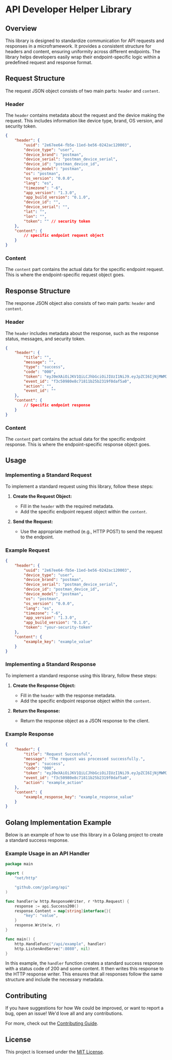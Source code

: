 # API Developer Helper Library

## Overview

This library is designed to standardize communication for API requests and responses in a microframework. It provides a consistent structure for headers and content, ensuring uniformity across different endpoints. The library helps developers easily wrap their endpoint-specific logic within a predefined request and response format.

## Request Structure

The request JSON object consists of two main parts: `header` and `content`.

### Header

The `header` contains metadata about the request and the device making the request. This includes information like device type, brand, OS version, and security token.

```json
{
    "header": {
        "uuid": "2e67ee64-fb5e-11ed-be56-0242ac120003",
        "device_type": "user",
        "device_brand": "postman",
        "device_serial": "postman_device_serial",
        "device_id": "postman_device_id",
        "device_model": "postman",
        "os": "postman",
        "os_version": "0.0.0",
        "lang": "es",
        "timezone": "-6",
        "app_version": "1.3.0",
        "app_build_version": "0.1.0",
        "device_id": "",
        "device_serial": "",
        "lat": "",
        "lon": "",
        "token": "" // security token
    },
    "content": {
        // specific endpoint request object
    }
}
```

### Content

The `content` part contains the actual data for the specific endpoint request. This is where the endpoint-specific request object goes.

## Response Structure

The response JSON object also consists of two main parts: `header` and `content`.

### Header

The `header` includes metadata about the response, such as the response status, messages, and security token.

```json
{
    "header": {
        "title": "",
        "message": "",
        "type": "success",
        "code": "000",
        "token": "eyJ0eXAiOiJKV1QiLCJhbGciOiJIUzI1NiJ9.eyJpZCI6IjNjMWM3ODBlLWQxMDAtNGEwZS05MTc3LTc1ZGRmY2Q0ZWU4MSIsInR5cGUiOiJhcHAiLCJleHAiOjE3MDkzOTQ0MTV9.f9I97DpJA1D2ahxq9-edCNnVOZVoLYBoQwuvAJf6F_8",
        "event_id": "f3c50980e8c71811b25b2319f0daf5a0",
        "action": "",
        "event_id": ""
    },
    "content": {
        // Specific endpoint response
    }
}
```

### Content

The `content` part contains the actual data for the specific endpoint response. This is where the endpoint-specific response object goes.

## Usage

### Implementing a Standard Request

To implement a standard request using this library, follow these steps:

1. **Create the Request Object:**
   - Fill in the `header` with the required metadata.
   - Add the specific endpoint request object within the `content`.

2. **Send the Request:**
   - Use the appropriate method (e.g., HTTP POST) to send the request to the endpoint.

### Example Request

```json
{
    "header": {
        "uuid": "2e67ee64-fb5e-11ed-be56-0242ac120003",
        "device_type": "user",
        "device_brand": "postman",
        "device_serial": "postman_device_serial",
        "device_id": "postman_device_id",
        "device_model": "postman",
        "os": "postman",
        "os_version": "0.0.0",
        "lang": "es",
        "timezone": "-6",
        "app_version": "1.3.0",
        "app_build_version": "0.1.0",
        "token": "your-security-token"
    },
    "content": {
        "example_key": "example_value"
    }
}
```

### Implementing a Standard Response

To implement a standard response using this library, follow these steps:

1. **Create the Response Object:**
   - Fill in the `header` with the response metadata.
   - Add the specific endpoint response object within the `content`.

2. **Return the Response:**
   - Return the response object as a JSON response to the client.

### Example Response

```json
{
    "header": {
        "title": "Request Successful",
        "message": "The request was processed successfully.",
        "type": "success",
        "code": "000",
        "token": "eyJ0eXAiOiJKV1QiLCJhbGciOiJIUzI1NiJ9.eyJpZCI6IjNjMWM3ODBlLWQxMDAtNGEwZS05MTc3LTc1ZGRmY2Q0ZWU4MSIsInR5cGUiOiJhcHAiLCJleHAiOjE3MDkzOTQ0MTV9.f9I97DpJA1D2ahxq9-edCNnVOZVoLYBoQwuvAJf6F_8",
        "event_id": "f3c50980e8c71811b25b2319f0daf5a0",
        "action": "example_action"
    },
    "content": {
        "example_response_key": "example_response_value"
    }
}
```

## Golang Implementation Example

Below is an example of how to use this library in a Golang project to create a standard success response.

### Example Usage in an API Handler

```go
package main

import (
	"net/http"

	"github.com/jgolang/api"
)

func handler(w http.ResponseWriter, r *http.Request) {
	response := api.Success200()
	response.Content = map[string]interface{}{
		"key": "value",
	}
	response.Write(w, r)
}

func main() {
	http.HandleFunc("/api/example", handler)
	http.ListenAndServe(":8080", nil)
}
```

In this example, the `handler` function creates a standard success response with a status code of 200 and some content. It then writes this response to the HTTP response writer. This ensures that all responses follow the same structure and include the necessary metadata.

## Contributing

If you have suggestions for how We could be improved, or want to report a bug, open an issue! We'd love all and any contributions.

For more, check out the [Contributing Guide](CONTRIBUTING.md).

## License

This project is licensed under the [MIT License](https://github.com/new-horizons-tech-group/golang-project-tmpl/blob/main/LICENSE).

